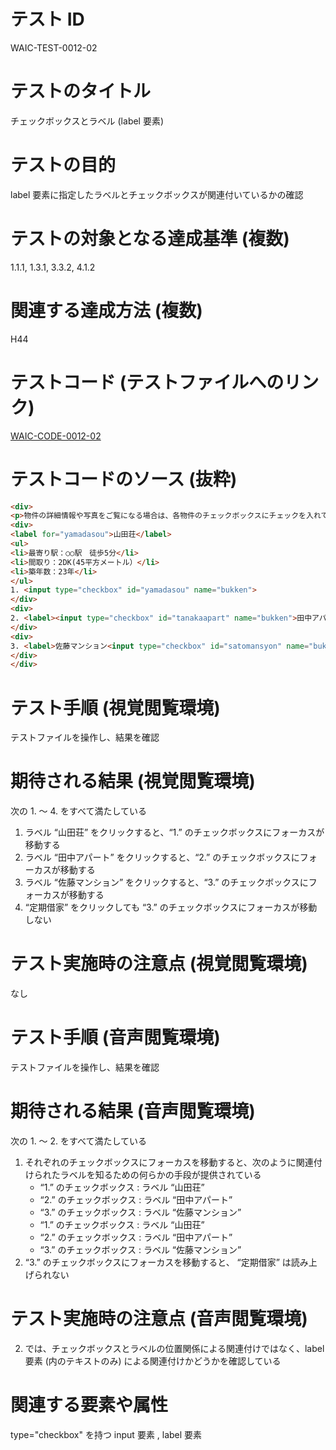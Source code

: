 

# テスト ID
WAIC-TEST-0012-02

# テストのタイトル
チェックボックスとラベル (label 要素)

# テストの目的
label 要素に指定したラベルとチェックボックスが関連付いているかの確認

# テストの対象となる達成基準 (複数)
1.1.1, 1.3.1, 3.3.2, 4.1.2

# 関連する達成方法 (複数)
H44

# テストコード (テストファイルへのリンク)
[WAIC-CODE-0012-02](https://waic.github.io/as_test/WAIC-CODE/WAIC-CODE-0012-02.html)

# テストコードのソース (抜粋)
```html
<div>
<p>物件の詳細情報や写真をご覧になる場合は、各物件のチェックボックスにチェックを入れて「詳細情報を見る」ボタンをクリックしてください</p>
<div>
<label for="yamadasou">山田荘</label>
<ul>
<li>最寄り駅：○○駅　徒歩5分</li>
<li>間取り：2DK(45平方メートル）</li>
<li>築年数：23年</li>
</ul>
1. <input type="checkbox" id="yamadasou" name="bukken">
</div>
<div>
2. <label><input type="checkbox" id="tanakaapart" name="bukken">田中アパート</label>
</div>
<div>
3. <label>佐藤マンション<input type="checkbox" id="satomansyon" name="bukken"></label> 定期借家
</div>
</div>

```
# テスト手順 (視覚閲覧環境)
テストファイルを操作し、結果を確認

# 期待される結果 (視覚閲覧環境)
次の 1. 〜 4. をすべて満たしている
1. ラベル “山田荘” をクリックすると、“1.” のチェックボックスにフォーカスが移動する
2. ラベル “田中アパート” をクリックすると、“2.” のチェックボックスにフォーカスが移動する 
3. ラベル “佐藤マンション” をクリックすると、“3.” のチェックボックスにフォーカスが移動する 
4. “定期借家” をクリックしても “3.” のチェックボックスにフォーカスが移動しない

# テスト実施時の注意点 (視覚閲覧環境)
なし

# テスト手順 (音声閲覧環境)
テストファイルを操作し、結果を確認

# 期待される結果 (音声閲覧環境)
次の 1. 〜 2. をすべて満たしている
1. それぞれのチェックボックスにフォーカスを移動すると、次のように関連付けられたラベルを知るための何らかの手段が提供されている
    - “1.” のチェックボックス : ラベル “山田荘”  
    - “2.” のチェックボックス : ラベル “田中アパート”  
    - “3.” のチェックボックス : ラベル “佐藤マンション” 
    - “1.” のチェックボックス : ラベル “山田荘”  
    - “2.” のチェックボックス : ラベル “田中アパート”  
    - “3.” のチェックボックス : ラベル “佐藤マンション” 
2. “3.” のチェックボックスにフォーカスを移動すると、 “定期借家” は読み上げられない

# テスト実施時の注意点 (音声閲覧環境)
2. では、チェックボックスとラベルの位置関係による関連付けではなく、label 要素 (内のテキストのみ) による関連付けかどうかを確認している

# 関連する要素や属性
type="checkbox" を持つ input 要素 , label 要素


